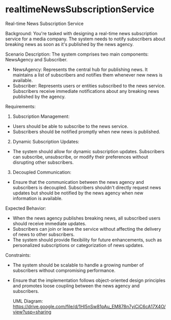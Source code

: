 # realtimeNewsSubscriptionService

Real-time News Subscription Service

Background: You're tasked with designing a real-time news subscription service for a media company. The system needs to notify subscribers about breaking news as soon as it's published by the news agency.

Scenario Description: The system comprises two main components: NewsAgency and Subscriber.
- NewsAgency: Represents the central hub for publishing news. It maintains a list of subscribers and notifies them whenever new news is available.
- Subscriber: Represents users or entities subscribed to the news service. Subscribers receive immediate notifications about any breaking news published by the agency.

Requirements:
1) Subscription Management:
- Users should be able to subscribe to the news service.
- Subscribers should be notified promptly when new news is published.

2) Dynamic Subscription Updates:
- The system should allow for dynamic subscription updates. Subscribers can subscribe, unsubscribe, or modify their preferences without disrupting other subscribers.

3) Decoupled Communication:
- Ensure that the communication between the news agency and subscribers is decoupled. Subscribers shouldn't directly request news updates but should be notified by the news agency when new information is available.

Expected Behavior:
- When the news agency publishes breaking news, all subscribed users should receive immediate updates.
- Subscribers can join or leave the service without affecting the delivery of news to other subscribers.
- The system should provide flexibility for future enhancements, such as personalized subscriptions or categorization of news updates.

Constraints:
- The system should be scalable to handle a growing number of subscribers without compromising performance.
- Ensure that the implementation follows object-oriented design principles and promotes loose coupling between the news agency and subscribers.

  UML Diagram:
  https://drive.google.com/file/d/1HI5nSw81pAu_EM878n7yiCiC6cA17X4O/view?usp=sharing
